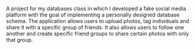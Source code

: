A project for my databases class in which I developed a fake social media platform with the goal of implementing 
a personally designed database schema. The application allows users to upload photos, tag individuals and share it 
with a specific group of friends. It also allows users to follow one another and create specific friend groups to share
certain photos with only that group.

